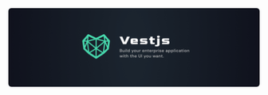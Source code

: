<div align="center">
  <a href="https://github.com/vestjs-dev/">
    <img alt="Vestjs Dev Banner" src="https://github.com/vestjs-dev/.github/blob/main/profile/vestjs-dev-banner.png" style="border-radius: 6px;">
  </a>
</div>
